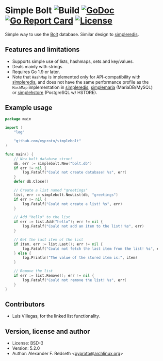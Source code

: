 # Simple Bolt ![Build](https://github.com/xyproto/simplebolt/workflows/Build/badge.svg) [![GoDoc](https://godoc.org/github.com/xyproto/simplebolt?status.svg)](http://godoc.org/github.com/xyproto/simplebolt) [![Go Report Card](https://goreportcard.com/badge/github.com/xyproto/simplebolt)](https://goreportcard.com/report/github.com/xyproto/simplebolt) [![License](https://img.shields.io/badge/license-MIT-green.svg?style=flat)](https://raw.githubusercontent.com/xyproto/simplebolt/main/LICENSE)

Simple way to use the [Bolt](https://github.com/coreos/bbolt) database. Similar design to [simpleredis](https://github.com/xyproto/simpleredis).

## Features and limitations

* Supports simple use of lists, hashmaps, sets and key/values.
* Deals mainly with strings.
* Requires Go 1.9 or later.
* Note that `HashMap` is implemented only for API-compatibility with [simpleredis](https://github.com/xyproto/simpleredis), and does not have the same performance profile as the `HashMap` implementation in [simpleredis](https://github.com/xyproto/simpleredis), [simplemaria](https://github.com/xyproto/simplemaria) (MariaDB/MySQL) or [simplehstore](https://github.com/xyproto/simplehstore) (PostgreSQL w/ HSTORE).

## Example usage

~~~go
package main

import (
    "log"

    "github.com/xyproto/simplebolt"
)

func main() {
    // New bolt database struct
    db, err := simplebolt.New("bolt.db")
    if err != nil {
        log.Fatalf("Could not create database! %s", err)
    }
    defer db.Close()

    // Create a list named "greetings"
    list, err := simplebolt.NewList(db, "greetings")
    if err != nil {
        log.Fatalf("Could not create a list! %s", err)
    }

    // Add "hello" to the list
    if err := list.Add("hello"); err != nil {
        log.Fatalf("Could not add an item to the list! %s", err)
    }

    // Get the last item of the list
    if item, err := list.Last(); err != nil {
        log.Fatalf("Could not fetch the last item from the list! %s", err)
    } else {
        log.Println("The value of the stored item is:", item)
    }

    // Remove the list
    if err := list.Remove(); err != nil {
        log.Fatalf("Could not remove the list! %s", err)
    }
}
~~~

## Contributors

* Luis Villegas, for the linked list functionality.

## Version, license and author

* License: BSD-3
* Version: 5.2.0
* Author: Alexander F. Rødseth &lt;xyproto@archlinux.org&gt;
